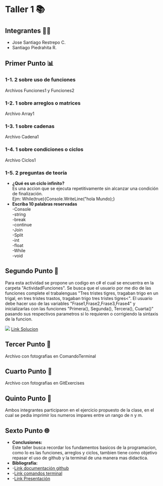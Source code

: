 <h1>Taller 1 📚</h1>
<h2>Integrantes 🧍‍♂️</h2>
<ul>
  <li>Jose Santiago Restrepo C.</li>
  <li>Santiago Piedrahita R.</li>
</ul>
<h2>Primer Punto 📊</h2>
<h3>1-1. 2 sobre uso de funciones</h3>
<p>Archivos Funciones1 y Funciones2</p>
<h3>1-2. 1 sobre arreglos o matrices</h3>
<p>Archivo Array1</p>
<h3>1-3. 1 sobre cadenas</h3>
<p>Archivo Cadena1</p>
<h3>1-4. 1 sobre condiciones o ciclos</h3>
<p>Archivo Ciclos1</p>
<h3>1-5. 2 preguntas de teoría</h3>
<ul>
  <li><strong>¿Qué es un ciclo infinito?</strong><br>Es una accion que se ejecuta repetitivamente sin alcanzar una condición de finalización.<br>Ejm: While(true){Console.WriteLine("hola Mundo);}</li>
  <li><strong>Escriba 10 palabras reservadas</strong><br>-Console<br>-string<br>-break<br>-continue<br>-Join<br>-Split<br>-int<br>-float<br>-While<br>-void</li>
</ul>
<h2>Segundo Punto 🔑</h2>
<p>Para esta actividad se propone un codigo en c# el cual se encuentra en la carpeta "ActividadFunciones". Se busca que el usuario por me dio de las funciones complete el trabalenguas "Tres tristes tigres, tragaban trigo en un trigal, en tres tristes trastos, tragaban trigo tres tristes tigres<". El usuario debe hacer uso de las variables "Frase1,Frase2,Frase3,Frase4" y inicializarlas con las funciones "Primera(), Segunda(), Tercera(), Cuarta()" pasando sus respectivos parametros si lo requieren o corrigiendo la sintaxis de la funcion.</p>
<img src="https://cdn.discordapp.com/attachments/726947569577492580/1201650535200206979/image.png?ex=65ca9745&is=65b82245&hm=a11a03bb02bdcb238043fee257046fcbeb21b615aaa7064c69aa2c6ce14555c6&">
<a href="https://cdn.discordapp.com/attachments/726947569577492580/1201650284322107542/image.png?ex=65ca9709&is=65b82209&hm=2483901cb6d16aac33d1f80badc88accbc70e96598531ff77dcebe63b34dc2bd&">Link Solucion</a>
<h2>Tercer Punto 📜</h2>
<p>Archivo con fotografias en ComandoTerminal</p>
<h2>Cuarto Punto 🎨</h2>
<p>Archivo con fotografias en GitExercises</p>
<h2>Quinto Punto 🎲</h2>
<p>Ambos integrantes participaron en el ejercicio propuesto de la clase, en el cual se pedia imprimir los numeros impares entre un rango de n y m.</p>
<h2>Sexto Punto 🌐</h2>
<ul>
  <li><strong>Conclusiones:</strong><br>Este taller busca recordar los fundamentos basicos de la programacion, como lo es las funciones, arreglos y ciclos, tambien tiene como objetivo repasar el uso de github y la terminal de una manera mas didactica. </li>
  <li><strong>Bibliografia:</strong></li>
  <li>-<a href="https://git-scm.com/doc">Link documentación github</a></li>
  <li>-<a href="https://www.thomas-krenn.com/en/wiki/Cmd_commands_under_Windows">Link comandos terminal</a></li>
  <li>-<a href="https://www.canva.com/design/DAF7pv2tAHo/eAisw0AqhhFmmTAsd8sy-A/edit?utm_content=DAF7pv2tAHo&utm_campaign=designshare&utm_medium=link2&utm_source=sharebutton">Link Presentación</a></li>
</ul>
